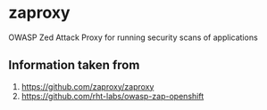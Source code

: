 # zaproxy 
OWASP Zed Attack Proxy for running security scans of applications 


## Information taken from 
1. https://github.com/zaproxy/zaproxy
2. https://github.com/rht-labs/owasp-zap-openshift
